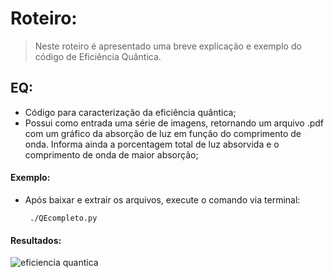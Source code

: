 # Roteiro:
> Neste roteiro é apresentado uma breve explicação e exemplo do código de Eficiência Quântica.

## EQ:
  - Código para caracterização da eficiência quântica;
  - Possui como entrada uma série de imagens, retornando um arquivo .pdf com um gráfico da absorção de luz
em função do comprimento de onda. Informa ainda a porcentagem total de luz absorvida e o comprimento de onda de maior absorção;

#### Exemplo:
  - Após baixar e extrair os arquivos, execute o comando via terminal:
  
         ./QEcompleto.py 
         

#### Resultados:
![eficiencia quantica](https://cloud.githubusercontent.com/assets/23655702/22065991/ecfadd80-dd71-11e6-8dda-74eb8a75fe9d.png)
